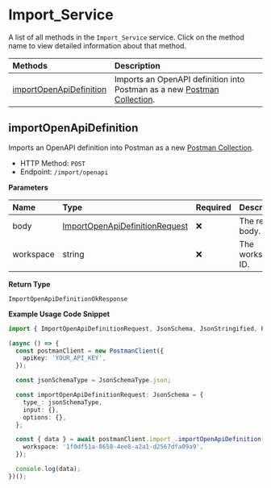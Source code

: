 # Import_Service

A list of all methods in the `Import_Service` service. Click on the method name to view detailed information about that method.

| Methods                                             | Description                                                                                                                                                 |
| :-------------------------------------------------- | :---------------------------------------------------------------------------------------------------------------------------------------------------------- |
| [importOpenApiDefinition](#importopenapidefinition) | Imports an OpenAPI definition into Postman as a new [Postman Collection](https://learning.postman.com/docs/getting-started/creating-the-first-collection/). |

## importOpenApiDefinition

Imports an OpenAPI definition into Postman as a new [Postman Collection](https://learning.postman.com/docs/getting-started/creating-the-first-collection/).

- HTTP Method: `POST`
- Endpoint: `/import/openapi`

**Parameters**

| Name      | Type                                                                          | Required | Description         |
| :-------- | :---------------------------------------------------------------------------- | :------- | :------------------ |
| body      | [ImportOpenApiDefinitionRequest](../models/ImportOpenApiDefinitionRequest.md) | ❌       | The request body.   |
| workspace | string                                                                        | ❌       | The workspace's ID. |

**Return Type**

`ImportOpenApiDefinitionOkResponse`

**Example Usage Code Snippet**

```typescript
import { ImportOpenApiDefinitionRequest, JsonSchema, JsonStringified, PostmanClient } from 'postman_client';

(async () => {
  const postmanClient = new PostmanClient({
    apiKey: 'YOUR_API_KEY',
  });

  const jsonSchemaType = JsonSchemaType.json;

  const importOpenApiDefinitionRequest: JsonSchema = {
    type_: jsonSchemaType,
    input: {},
    options: {},
  };

  const { data } = await postmanClient.import_.importOpenApiDefinition(input, {
    workspace: '1f0df51a-8658-4ee8-a2a1-d2567dfa09a9',
  });

  console.log(data);
})();
```

<!-- This file was generated by liblab | https://liblab.com/ -->
